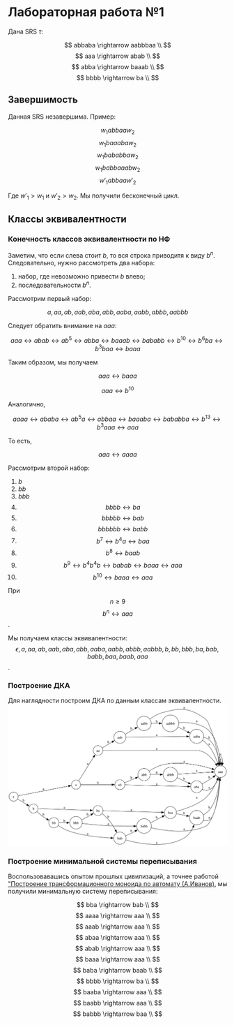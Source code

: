 # Лабораторная работа №1
Дана SRS $\tau$:

$$
abbaba \rightarrow aabbbaa \\
$$
$$
aaa \rightarrow abab \\
$$
$$
abba \rightarrow baaab \\ 
$$
$$
bbbb \rightarrow ba \\
$$

## Завершимость 
Данная SRS незавершима. Пример: 

$$
w_1 abbaa w_2
$$
$$
w_1 baaaba w_2
$$
$$
w_1 bababba w_2
$$
$$
w_1 babbaaab w_2
$$
$$
w'_1 abbaa w'_2
$$

Где $w'_1 > w_1$ и $w'_2 > w_2$. Мы получили бесконечный цикл.

## Классы эквивалентности
### Конечность классов эквивалентности по НФ
Заметим, что если слева стоит $b$,  то вся строка приводитя к виду $b^n$. Следовательно, нужно рассмотреть два набора:
1. набор, где невозможно привести $b$ влево;
2. последовательности $b^n$.

Рассмотрим первый набор:

$$a, aa, ab, aab, aba, abb, aaba, aabb, abbb, aabbb$$

Следует обратить внимание на $aaa$:

$$aaa \leftrightarrow abab \leftrightarrow ab^5 \leftrightarrow abba \leftrightarrow baaab \leftrightarrow bababb \leftrightarrow b^{10} \leftrightarrow b^6ba \leftrightarrow b^3baa \leftrightarrow baaa$$

Таким образом, мы получаем 

$$aaa \leftrightarrow baaa$$

$$aaa \leftrightarrow b^{10}$$

Аналогично, 

$$aaaa \leftrightarrow ababa \leftrightarrow ab^5a \leftrightarrow abbaa \leftrightarrow baaaba \leftrightarrow bababba \leftrightarrow b^{13} \leftrightarrow b^3aaa \leftrightarrow aaa$$

То есть, 

$$aaa \leftrightarrow aaaa$$

Рассмотрим второй набор:

1. $b$
2. $bb$
3. $bbb$
4. $$bbbb \leftrightarrow ba$$
5. $$bbbbb \leftrightarrow bab$$
6. $$bbbbbb \leftrightarrow babb$$
7. $$b^7 \leftrightarrow b^4a \leftrightarrow baa $$
8. $$b^8 \leftrightarrow baab $$
9. $$b^9 \leftrightarrow b^4b^4b \leftrightarrow babab \leftrightarrow baaa \leftrightarrow aaa $$
10. $$b^{10} \leftrightarrow baaa \leftrightarrow aaa $$

При $$n \geq 9$$  $$b^n \leftrightarrow  aaa$$.

Мы получаем классы эквивалентности: $$\epsilon, a, aa, ab, aab, aba, abb, aaba, aabb, abbb, aabbb, b, bb, bbb, ba, bab, babb, baa, baab, aaa$$.

### Построение ДКА
Для наглядности построим ДКА по данным классам эквивалентности.
![ДКА](images/automa.svg)

### Построение минимальной системы переписывания
Воспользовавашись опытом прошлых цивилизаций, а точнее работой ["Построение трансформационного моноида по автомату (А.Иванов)](https://github.com/UsefulTornado/Formal-Languages), мы получили минимальную систему переписывания:

$$
bba \rightarrow bab \\
$$
$$
aaaa \rightarrow aaa \\
$$
$$
aaab \rightarrow aaa \\
$$
$$
abaa \rightarrow aaa \\
$$
$$
abab \rightarrow aaa \\
$$
$$
baaa \rightarrow aaa \\
$$
$$
baba \rightarrow baab \\
$$
$$
bbbb \rightarrow ba \\
$$
$$
baaba \rightarrow aaa \\
$$
$$
baabb \rightarrow aaa \\
$$
$$
babbb \rightarrow baa \\
$$